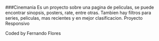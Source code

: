 ###Cinemania
Es un proyecto sobre una pagina de peliculas, se puede encontrar sinopsis, posters, rate, entre otras.
Tambien hay filtros para series, peliculas, mas recientes y en mejor clasificacion.
Proyecto Responsivo

Coded by Fernando Flores
